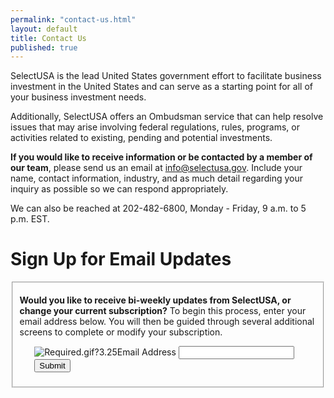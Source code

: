 ```yaml
---
permalink: "contact-us.html"
layout: default
title: Contact Us
published: true
--- 
```



<!--<span class="alignright">OMB Control No. 0625-0143<br>Expiration date: 05/31/2015</span>
<br><br><br><br>-->
SelectUSA is the lead United States government effort to facilitate business investment in the United States and can serve as a starting point for all of your business investment needs.&nbsp;

Additionally, SelectUSA offers an Ombudsman service that can help resolve issues that may arise involving federal regulations, rules, programs, or activities related to existing, pending and potential investments.

**If you would like to receive information or be contacted by a member of our team**, please send us an email at  [info@selectusa.gov](info@selectusa.gov). Include your name, contact information, industry, and as much detail regarding your inquiry as possible so we can respond appropriately. 

We can also be reached at 202-482-6800, Monday - Friday, 9 a.m. to 5 p.m. EST.

# Sign Up for Email Updates

<form accept-charset="UTF-8" action="https://public.govdelivery.com/accounts/USITATRADE/subscribers/qualify" method="post"><input name="utf8" type="hidden" value="✓" /><input name="authenticity_token" type="hidden" value="XfpJ7XUO14X47poLC7Pxh+rmQeTCzazxMIg8+zgs6Sw=" />
<input id="topic_id" name="topic_id" type="hidden" value="USITATRADE_22" />
<fieldset class="emailblast">
<div>
<p><B>Would you like to receive bi-weekly updates from SelectUSA, or change your current subscription?</b> To begin this process, enter your email address below. You will then be guided through several additional screens to complete or modify your subscription.</p>
</div>
<ol class='form'>
<li class='email_fields' style='display: block'>
<label for="email"><img alt="Required.gif?3.25" class="required" src="https://public.govdelivery.com/images/required.gif?3.25.2-b369d82-E2" />Email Address</label>
<input class="long" id="email" name="email" type="text" />  <input class="form_button" name="commit" type="submit" value="Submit" />

</li>
</ol>
</fieldset>
</form>

<!--<script type="text/javascript" src="https://formscentral.acrobat.com/Clients/Current/FormsCentral/htmlClient/scripts/adobe.form.embed.min.js"></script>
<script type="text/javascript">;ADOBEFORMS.EmbedForm({formId:"eLM3ExlHydecxMCIAzOLUA"});</script>-->
